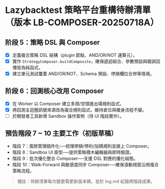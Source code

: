 # Lazybacktest 策略平台重構待辦清單（版本 LB-COMPOSER-20250718A）

## 阶段 5：策略 DSL 與 Composer
- [x] 定義複合策略 DSL 結構（plugin 節點、AND/OR/NOT 運算元）。
- [x] 實作 `StrategyComposer.buildComposite`，確保遞迴組合、參數預設與錯誤回傳皆為純函式。
- [x] 建立單元測試覆蓋 AND/OR/NOT、Schema 預設、停損欄位合併等情境。

## 阶段 6：回測核心改用 Composer
- [x] 在 Worker 以 Composer 建立多頭/空頭進出場規則函式。
- [x] 將回測主迴圈訊號來源改為複合規則函式，維持倉位與暖身流程不變。
- [ ] 於開發者工具新增 Sandbox 操作案例（待 UI 階段實作）。

## 預告階段 7 ~ 10 主要工作（初版草稿）
- 階段 7：風險管理插件化──梳理停損/停利/加碼規則並接上 Composer。 
- 階段 8：Sandbox UI 原型──提供策略積木編輯器與即時驗證。 
- 階段 9：批次優化整合 Composer──支援 DSL 對應的優化組態。 
- 階段 10：Walk-Forward 與敏感度同步 Composer──確保滾動視窗沿用複合策略流程。

> 備註：待辦清單每次變更需更新版本碼，並於 log.md 紀錄跨階段成果。
